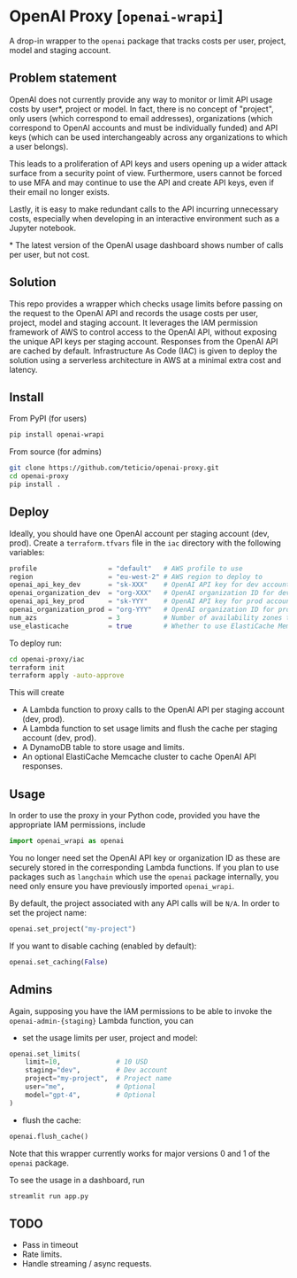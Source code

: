 # OpenAI Proxy [`openai-wrapi`]

A drop-in wrapper to the `openai` package that tracks costs per user, project, model and staging account.

## Problem statement

OpenAI does not currently provide any way to monitor or limit API usage costs by user*, project or model. In fact, there is no concept of "project", only users (which correspond to email addresses), organizations (which correspond to OpenAI accounts and must be individually funded) and API keys (which can be used interchangeably across any organizations to which a user belongs).

This leads to a proliferation of API keys and users opening up a wider attack surface from a security point of view. Furthermore, users cannot be forced to use MFA and may continue to use the API and create API keys, even if their email no longer exists.

Lastly, it is easy to make redundant calls to the API incurring unnecessary costs, especially when developing in an interactive environment such as a Jupyter notebook.

\* The latest version of the OpenAI usage dashboard shows number of calls per user, but not cost.

## Solution

This repo provides a wrapper which checks usage limits before passing on the request to the OpenAI API and records the usage costs per user, project, model and staging account. It leverages the IAM permission framework of AWS to control access to the OpenAI API, without exposing the unique API keys per staging account. Responses from the OpenAI API are cached by default. Infrastructure As Code (IAC) is given to deploy the solution using a serverless architecture in AWS at a minimal extra cost and latency.

## Install

From PyPI (for users)

```bash
pip install openai-wrapi
```

From source (for admins)

```bash
git clone https://github.com/teticio/openai-proxy.git
cd openai-proxy
pip install .
```

## Deploy

Ideally, you should have one OpenAI account per staging account (dev, prod). Create a `terraform.tfvars` file in the `iac` directory with the following variables:

```terraform
profile                  = "default"   # AWS profile to use
region                   = "eu-west-2" # AWS region to deploy to
openai_api_key_dev       = "sk-XXX"    # OpenAI API key for dev account
openai_organization_dev  = "org-XXX"   # OpenAI organization ID for dev account
openai_api_key_prod      = "sk-YYY"    # OpenAI API key for prod account
openai_organization_prod = "org-YYY"   # OpenAI organization ID for prod account
num_azs                  = 3           # Number of availability zones to deploy to (limited by available Elastic IP addresses)
use_elasticache          = true        # Whether to use ElastiCache Memcache
```

To deploy run:

```bash
cd openai-proxy/iac
terraform init
terraform apply -auto-approve
```

This will create
- A Lambda function to proxy calls to the OpenAI API per staging account (dev, prod).
- A Lambda function to set usage limits and flush the cache per staging account (dev, prod).
- A DynamoDB table to store usage and limits.
- An optional ElastiCache Memcache cluster to cache OpenAI API responses.

## Usage

In order to use the proxy in your Python code, provided you have the appropriate IAM permissions, include

```python
import openai_wrapi as openai
```

You no longer need set the OpenAI API key or organization ID as these are securely stored in the corresponding Lambda functions. If you plan to use packages such as `langchain` which use the `openai` package internally, you need only ensure you have previously imported `openai_wrapi`.

By default, the project associated with any API calls will be `N/A`. In order to set the project name:

```python
openai.set_project("my-project")
```

If you want to disable caching (enabled by default):
    
```python
openai.set_caching(False)
```

## Admins

Again, supposing you have the IAM permissions to be able to invoke the `openai-admin-{staging}` Lambda function, you can

- set the usage limits per user, project and model:

```python
openai.set_limits(
    limit=10,              # 10 USD
    staging="dev",         # Dev account
    project="my-project",  # Project name
    user="me",             # Optional
    model="gpt-4",         # Optional
)
```

- flush the cache:

```python
openai.flush_cache()
```

Note that this wrapper currently works for major versions 0 and 1 of the `openai` package.

To see the usage in a dashboard, run

```python
streamlit run app.py
```

## TODO

- Pass in timeout
- Rate limits.
- Handle streaming / async requests.
